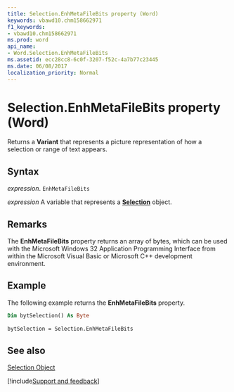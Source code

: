 ```yaml
---
title: Selection.EnhMetaFileBits property (Word)
keywords: vbawd10.chm158662971
f1_keywords:
- vbawd10.chm158662971
ms.prod: word
api_name:
- Word.Selection.EnhMetaFileBits
ms.assetid: ecc28cc8-6c0f-3207-f52c-4a7b77c23445
ms.date: 06/08/2017
localization_priority: Normal
---
```



# Selection.EnhMetaFileBits property (Word)

Returns a  **Variant** that represents a picture representation of how a selection or range of text appears.


## Syntax

_expression_. `EnhMetaFileBits`

_expression_ A variable that represents a **[Selection](Word.Selection.md)** object.


## Remarks

The  **EnhMetaFileBits** property returns an array of bytes, which can be used with the Microsoft Windows 32 Application Programming Interface from within the Microsoft Visual Basic or Microsoft C++ development environment.


## Example

The following example returns the  **EnhMetaFileBits** property.


```vb
Dim bytSelection() As Byte 
 
bytSelection = Selection.EnhMetaFileBits
```


## See also


[Selection Object](Word.Selection.md)

[!include[Support and feedback](~/includes/feedback-boilerplate.md)]